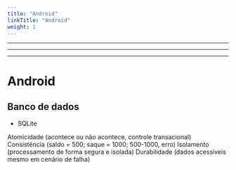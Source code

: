 ```yaml
---
title: "Android"
linkTitle: "Android"
weight: 1
---
```


---------------
---------------
---------------

# Android

## Banco de dados
- SQLite


Atomicidade     (acontece ou não acontece, controle transacional)
Consistência    (saldo = 500; saque = 1000; 500-1000, erro)
Isolamento      (processamento de forma segura e isolada)
Durabilidade    (dados acessiveis mesmo em cenário de falha)
